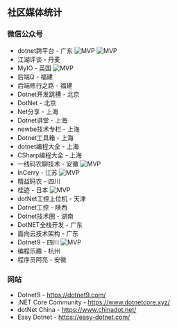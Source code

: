 ## 社区媒体统计

### 微信公众号
- dotnet跨平台 - 广东 ![MVP](https://img.shields.io/badge/MVP-2d6cbe.svg) ![MVP](https://img.shields.io/badge/朝夕软文-FFE751.svg)
- 江湖评谈 - 丹麦
- MyIO - 英国 ![MVP](https://img.shields.io/badge/MVP-2d6cbe.svg)
- 后端Q - 福建
- 后端修行之路 - 福建
- Dotnet开发跳槽 - 北京
- DotNet - 北京
- Net分享 - 上海
- Dotnet讲堂 - 上海
- newbe技术专栏 - 上海
- Dotnet工具箱 - 上海
- dotnet编程大全 - 上海
- CSharp编程大全 - 上海
- 一线码农聊技术 - 安徽 ![MVP](https://img.shields.io/badge/卖课-1d4d05.svg)
- InCerry - 江苏 ![MVP](https://img.shields.io/badge/MVP-2d6cbe.svg)
- 精益码农 - 四川
- 桂迹 - 日本 ![MVP](https://img.shields.io/badge/MVP-2d6cbe.svg)
- dotNet工控上位机 - 天津
- Dotnet工控 - 陕西
- Dotnet技术圈 - 湖南
- DotNET全栈开发 - 广东
- 面向云技术架构 - 广东
- Dotnet9 - 四川 ![MVP](https://img.shields.io/badge/朝夕软文-FFE751.svg)
- 编程乐趣 - 杭州
- 程序员阿亮 - 安徽

### 网站
- Dotnet9 - https://dotnet9.com/
- .NET Core Community - https://www.dotnetcore.xyz/
- dotNet China - https://www.chinadot.net/
- Easy Dotnet - https://easy-dotnet.com/
